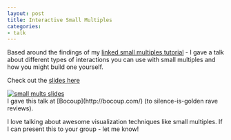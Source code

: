 ```yaml
---
layout: post
title: Interactive Small Multiples
categories:
- talk
---
```


Based around the findings of my [linked small multiples tutorial](http://vallandingham.me/linked_small_multiples.html) - I gave a talk about different types of interactions you can use with small multiples and how you might build one yourself.

Check out the [slides here](http://vallandingham.me/small_mults_talk/)

<div class="center">
<a href="http://vallandingham.me/small_mults_talk/"><img class="center" src="http://vallandingham.me/images/vis/small_mults_talk.png" alt="small mults slides" style=""/></a>

</div>
I gave this talk at [Bocoup](http://bocoup.com/) (to silence-is-golden rave reviews).

I love talking about awesome visualization techniques like small multiples. If I can present this to your group - let me know!
